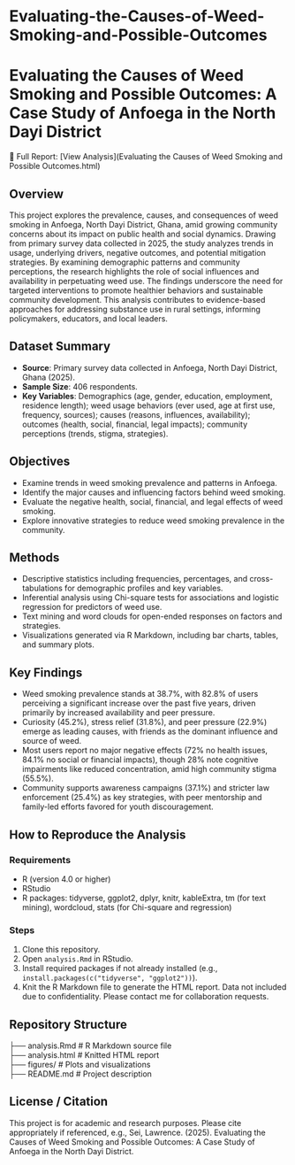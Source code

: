 # Evaluating-the-Causes-of-Weed-Smoking-and-Possible-Outcomes
# Evaluating the Causes of Weed Smoking and Possible Outcomes: A Case Study of Anfoega in the North Dayi District

📄 Full Report: [View Analysis](Evaluating the Causes of Weed Smoking and Possible Outcomes.html)

## Overview
This project explores the prevalence, causes, and consequences of weed smoking in Anfoega, North Dayi District, Ghana, amid growing community concerns about its impact on public health and social dynamics. Drawing from primary survey data collected in 2025, the study analyzes trends in usage, underlying drivers, negative outcomes, and potential mitigation strategies. By examining demographic patterns and community perceptions, the research highlights the role of social influences and availability in perpetuating weed use. The findings underscore the need for targeted interventions to promote healthier behaviors and sustainable community development. This analysis contributes to evidence-based approaches for addressing substance use in rural settings, informing policymakers, educators, and local leaders.

## Dataset Summary
- **Source**: Primary survey data collected in Anfoega, North Dayi District, Ghana (2025).
- **Sample Size**: 406 respondents.
- **Key Variables**: Demographics (age, gender, education, employment, residence length); weed usage behaviors (ever used, age at first use, frequency, sources); causes (reasons, influences, availability); outcomes (health, social, financial, legal impacts); community perceptions (trends, stigma, strategies).

## Objectives
- Examine trends in weed smoking prevalence and patterns in Anfoega.
- Identify the major causes and influencing factors behind weed smoking.
- Evaluate the negative health, social, financial, and legal effects of weed smoking.
- Explore innovative strategies to reduce weed smoking prevalence in the community.



## Methods
- Descriptive statistics including frequencies, percentages, and cross-tabulations for demographic profiles and key variables.
- Inferential analysis using Chi-square tests for associations and logistic regression for predictors of weed use.
- Text mining and word clouds for open-ended responses on factors and strategies.
- Visualizations generated via R Markdown, including bar charts, tables, and summary plots.

## Key Findings
- Weed smoking prevalence stands at 38.7%, with 82.8% of users perceiving a significant increase over the past five years, driven primarily by increased availability and peer pressure.
- Curiosity (45.2%), stress relief (31.8%), and peer pressure (22.9%) emerge as leading causes, with friends as the dominant influence and source of weed.
- Most users report no major negative effects (72% no health issues, 84.1% no social or financial impacts), though 28% note cognitive impairments like reduced concentration, amid high community stigma (55.5%).
- Community supports awareness campaigns (37.1%) and stricter law enforcement (25.4%) as key strategies, with peer mentorship and family-led efforts favored for youth discouragement.



## How to Reproduce the Analysis
### Requirements
- R (version 4.0 or higher)
- RStudio
- R packages: tidyverse, ggplot2, dplyr, knitr, kableExtra, tm (for text mining), wordcloud, stats (for Chi-square and regression)

### Steps
1. Clone this repository.
2. Open `analysis.Rmd` in RStudio.
3. Install required packages if not already installed (e.g., `install.packages(c("tidyverse", "ggplot2"))`).
4. Knit the R Markdown file to generate the HTML report.
Data not included due to confidentiality. Please contact me for collaboration requests.

## Repository Structure
├── analysis.Rmd         # R Markdown source file  
├── analysis.html        # Knitted HTML report  
├── figures/             # Plots and visualizations  
├── README.md            # Project description  

## License / Citation
This project is for academic and research purposes. Please cite appropriately if referenced, e.g., Sei, Lawrence. (2025). Evaluating the Causes of Weed Smoking and Possible Outcomes: A Case Study of Anfoega in the North Dayi District.

